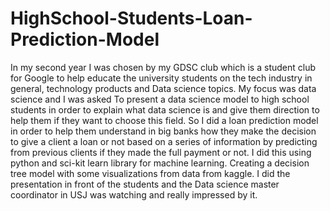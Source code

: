 # HighSchool-Students-Loan-Prediction-Model
In my second year I was chosen by my GDSC club which is a student club for Google to help educate the university students on the tech industry in general,
technology products and Data science topics.
My focus was data science and I was asked To present a data science model to high school students in order to explain what data science is and give them 
direction to help them if they want to choose this field.
So I did a loan prediction model in order to help them understand in big banks how they make the decision to give a client a loan or not based on a series
of information by predicting from previous clients if they made the full payment or not. I did this using python and sci-kit learn library for machine learning.
Creating a decision tree model with some visualizations from data from kaggle. I did the presentation in front of the students and the Data science master coordinator in USJ
was watching and really impressed by it.
